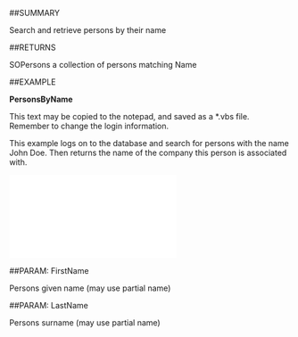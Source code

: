 
##SUMMARY

Search and retrieve persons by their name


##RETURNS

SOPersons  a collection of persons matching Name


##EXAMPLE

**PersonsByName**


This text may be copied to the notepad, and saved as a *.vbs file. Remember to change the login information.


This example logs on to the database and search for persons with the name John Doe.  Then returns the name of the company this person is associated with. 


![](..\..\Examples\vbs\SOFind.PersonsByName.vbs.txt)


##PARAM: FirstName

Persons given name (may use partial name)


##PARAM: LastName

Persons surname (may use partial name)

